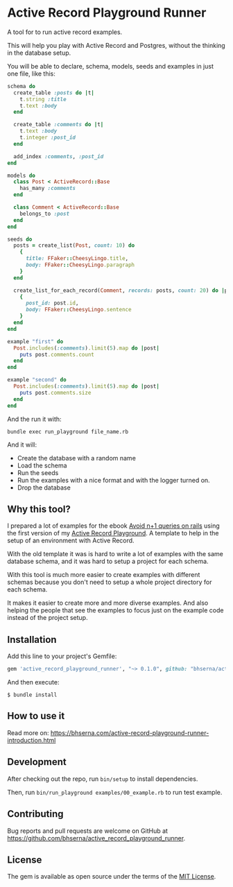 # Active Record Playground Runner

A tool for to run active record examples.

This will help you play with Active Record and Postgres, without the thinking in the database setup.

You will be able to declare, schema, models, seeds and examples in just one file, like this:


```ruby
schema do
  create_table :posts do |t|
    t.string :title
    t.text :body
  end

  create_table :comments do |t|
    t.text :body
    t.integer :post_id
  end

  add_index :comments, :post_id
end

models do
  class Post < ActiveRecord::Base
    has_many :comments
  end

  class Comment < ActiveRecord::Base
    belongs_to :post
  end
end

seeds do
  posts = create_list(Post, count: 10) do
    {
      title: FFaker::CheesyLingo.title,
      body: FFaker::CheesyLingo.paragraph
    }
  end

  create_list_for_each_record(Comment, records: posts, count: 20) do |post|
    {
      post_id: post.id,
      body: FFaker::CheesyLingo.sentence
    }
  end
end

example "first" do
  Post.includes(:comments).limit(5).map do |post|
    puts post.comments.count
  end
end

example "second" do
  Post.includes(:comments).limit(5).map do |post|
    puts post.comments.size
  end
end
```

And the run it with:

```
bundle exec run_playground file_name.rb
```

And it will:

* Create the database with a random name
* Load the schema
* Run the seeds
* Run the examples with a nice format and with the logger turned on.
* Drop the database

## Why this tool?

I prepared a lot of examples for the ebook [Avoid n+1 queries on rails](https://bhserna.com/avoid-n-plus-1-queries-on-rails.html) using the first version of my [Active Record Playground](https://github.com/bhserna/active_record_playground). A template to help in the setup of an environment with Active Record.

With the old template it was is hard to write a lot of examples with the same database schema, and it was hard to setup a project for each schema.

With this tool is much more easier to create examples with different schemas because you don't need to setup a whole project directory for each schema.

It makes it easier to create more and more diverse examples. And also helping the people that see the examples to focus just on the example code instead of the project setup.
 
## Installation

Add this line to your project's Gemfile:

```ruby
gem 'active_record_playground_runner', "~> 0.1.0", github: "bhserna/active_record_playground_runner", branch: "main"
```

And then execute:

    $ bundle install
   

## How to use it

Read more on: https://bhserna.com/active-record-playground-runner-introduction.html

## Development

After checking out the repo, run `bin/setup` to install dependencies.

Then, run `bin/run_playground examples/00_example.rb` to run test example.

## Contributing

Bug reports and pull requests are welcome on GitHub at https://github.com/bhserna/active_record_playground_runner.

## License

The gem is available as open source under the terms of the [MIT License](https://opensource.org/licenses/MIT).
